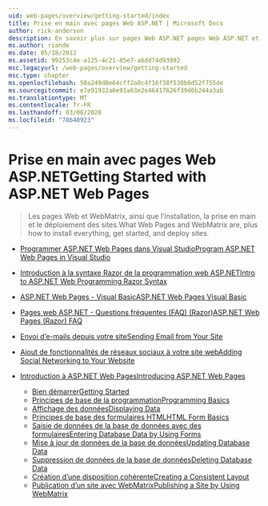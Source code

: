 ```yaml
---
uid: web-pages/overview/getting-started/index
title: Prise en main avec pages Web ASP.NET | Microsoft Docs
author: rick-anderson
description: En savoir plus sur pages Web ASP.NET pages Web ASP.NET et la nouvelle syntaxe Razor offrir une méthode rapide, simple et légère pour combiner du code serveur avec HTML t...
ms.author: riande
ms.date: 05/18/2012
ms.assetid: 99253c4e-a125-4c21-85e7-a6dd74d93892
msc.legacyurl: /web-pages/overview/getting-started
msc.type: chapter
ms.openlocfilehash: 50a249d0e64cff2a8c4f16f38f530b6d52f755de
ms.sourcegitcommit: e7e91932a6e91a63e2e46417626f39d6b244a3ab
ms.translationtype: MT
ms.contentlocale: fr-FR
ms.lasthandoff: 03/06/2020
ms.locfileid: "78640923"
---
```

# <a name="getting-started-with-aspnet-web-pages"></a><span data-ttu-id="9cdbf-103">Prise en main avec pages Web ASP.NET</span><span class="sxs-lookup"><span data-stu-id="9cdbf-103">Getting Started with ASP.NET Web Pages</span></span>

> <span data-ttu-id="9cdbf-104">Les pages Web et WebMatrix, ainsi que l’installation, la prise en main et le déploiement des sites.</span><span class="sxs-lookup"><span data-stu-id="9cdbf-104">What Web Pages and WebMatrix are, plus how to install everything, get started, and deploy sites.</span></span>

- [<span data-ttu-id="9cdbf-105">Programmer ASP.NET Web Pages dans Visual Studio</span><span class="sxs-lookup"><span data-stu-id="9cdbf-105">Program ASP.NET Web Pages in Visual Studio</span></span>](program-asp-net-web-pages-in-visual-studio.md)
- [<span data-ttu-id="9cdbf-106">Introduction à la syntaxe Razor de la programmation web ASP.NET</span><span class="sxs-lookup"><span data-stu-id="9cdbf-106">Intro to ASP.NET Web Programming Razor Syntax</span></span>](introducing-razor-syntax-c.md)
- [<span data-ttu-id="9cdbf-107">ASP.NET Web Pages - Visual Basic</span><span class="sxs-lookup"><span data-stu-id="9cdbf-107">ASP.NET Web Pages Visual Basic</span></span>](introducing-razor-syntax-vb.md)
- [<span data-ttu-id="9cdbf-108">Pages web ASP.NET - Questions fréquentes (FAQ) (Razor)</span><span class="sxs-lookup"><span data-stu-id="9cdbf-108">ASP.NET Web Pages (Razor) FAQ</span></span>](aspnet-web-pages-razor-faq.md)
- [<span data-ttu-id="9cdbf-109">Envoi d’e-mails depuis votre site</span><span class="sxs-lookup"><span data-stu-id="9cdbf-109">Sending Email from Your Site</span></span>](11-adding-email-to-your-web-site.md)
- [<span data-ttu-id="9cdbf-110">Ajout de fonctionnalités de réseaux sociaux à votre site web</span><span class="sxs-lookup"><span data-stu-id="9cdbf-110">Adding Social Networking to Your Website</span></span>](13-adding-social-networking-to-your-web-site.md)
- [<span data-ttu-id="9cdbf-111">Introduction à ASP.NET Web Pages</span><span class="sxs-lookup"><span data-stu-id="9cdbf-111">Introducing ASP.NET Web Pages</span></span>](introducing-aspnet-web-pages-2/index.md)

    - [<span data-ttu-id="9cdbf-112">Bien démarrer</span><span class="sxs-lookup"><span data-stu-id="9cdbf-112">Getting Started</span></span>](introducing-aspnet-web-pages-2/getting-started.md)
    - [<span data-ttu-id="9cdbf-113">Principes de base de la programmation</span><span class="sxs-lookup"><span data-stu-id="9cdbf-113">Programming Basics</span></span>](introducing-aspnet-web-pages-2/intro-to-web-pages-programming.md)
    - [<span data-ttu-id="9cdbf-114">Affichage des données</span><span class="sxs-lookup"><span data-stu-id="9cdbf-114">Displaying Data</span></span>](introducing-aspnet-web-pages-2/displaying-data.md)
    - [<span data-ttu-id="9cdbf-115">Principes de base des formulaires HTML</span><span class="sxs-lookup"><span data-stu-id="9cdbf-115">HTML Form Basics</span></span>](introducing-aspnet-web-pages-2/form-basics.md)
    - [<span data-ttu-id="9cdbf-116">Saisie de données de la base de données avec des formulaires</span><span class="sxs-lookup"><span data-stu-id="9cdbf-116">Entering Database Data by Using Forms</span></span>](introducing-aspnet-web-pages-2/entering-data.md)
    - [<span data-ttu-id="9cdbf-117">Mise à jour de données de la base de données</span><span class="sxs-lookup"><span data-stu-id="9cdbf-117">Updating Database Data</span></span>](introducing-aspnet-web-pages-2/updating-data.md)
    - [<span data-ttu-id="9cdbf-118">Suppression de données de la base de données</span><span class="sxs-lookup"><span data-stu-id="9cdbf-118">Deleting Database Data</span></span>](introducing-aspnet-web-pages-2/deleting-data.md)
    - [<span data-ttu-id="9cdbf-119">Création d’une disposition cohérente</span><span class="sxs-lookup"><span data-stu-id="9cdbf-119">Creating a Consistent Layout</span></span>](introducing-aspnet-web-pages-2/layouts.md)
    - [<span data-ttu-id="9cdbf-120">Publication d’un site avec WebMatrix</span><span class="sxs-lookup"><span data-stu-id="9cdbf-120">Publishing a Site by Using WebMatrix</span></span>](introducing-aspnet-web-pages-2/publishing.md)
